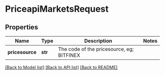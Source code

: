 # PriceapiMarketsRequest

## Properties
Name | Type | Description | Notes
------------ | ------------- | ------------- | -------------
**pricesource** | **str** | The code of the pricesource, eg; BITFINEX | 

[[Back to Model list]](../README.md#documentation-for-models) [[Back to API list]](../README.md#documentation-for-api-endpoints) [[Back to README]](../README.md)

